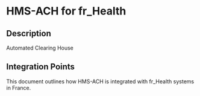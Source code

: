 # HMS-ACH for fr_Health

## Description

Automated Clearing House

## Integration Points

This document outlines how HMS-ACH is integrated with fr_Health systems in France.
